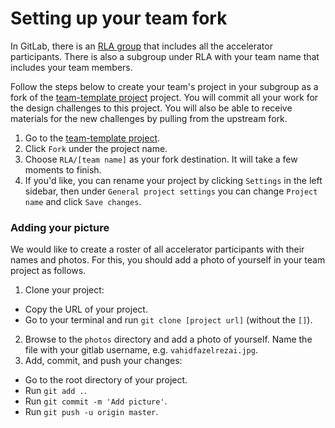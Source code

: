 # Setting up your team fork

In GitLab, there is an [RLA group](https://gitlab.refugeelearning.site/rla) that includes all the accelerator participants. There is also a subgroup under RLA with your team name that includes your team members.

Follow the steps below to create your team's project in your subgroup as a fork of the [team-template project](https://gitlab.refugeelearning.site/rla/team-template) project. You will commit all your work for the design challenges to this project. You will also be able to receive materials for the new challenges by pulling from the upstream fork.

1. Go to the [team-template project](https://gitlab.refugeelearning.site/rla/team-template).
2. Click `Fork` under the project name.
3. Choose `RLA/[team name]` as your fork destination. It will take a few moments to finish.
4. If you'd like, you can rename your project by clicking `Settings` in the left sidebar, then under `General project settings` you can change `Project name` and click `Save changes`.

### Adding your picture

We would like to create a roster of all accelerator participants with their names and photos. For this, you should add a photo of yourself in your team project as follows.
1. Clone your project:
  - Copy the URL of your project.
  - Go to your terminal and run `git clone [project url]` (without the `[]`).
2. Browse to the `photos` directory and add a photo of yourself. Name the file with your gitlab username, e.g. `vahidfazelrezai.jpg`.
3. Add, commit, and push your changes:
  - Go to the root directory of your project.
  - Run `git add .`.
  - Run `git commit -m 'Add picture'`.
  - Run `git push -u origin master`.

